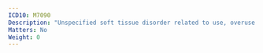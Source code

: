 ```yaml
---
ICD10: M7090
Description: "Unspecified soft tissue disorder related to use, overuse and pressure: Multiple sites"
Matters: No
Weight: 0
---
```

